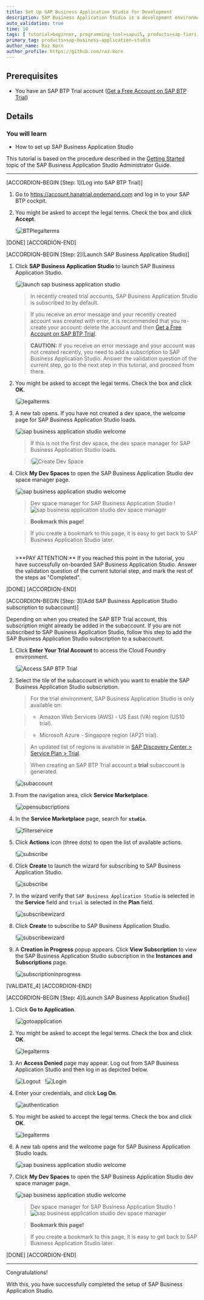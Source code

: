 ```yaml
---
title: Set Up SAP Business Application Studio for Development
description: SAP Business Application Studio is a development environment available on SAP Business Technology Platform. Before you can start developing using SAP Business Application Studio, administrators must perform the required onboarding steps that are described in this tutorial.
auto_validation: true
time: 10
tags: [ tutorial>beginner, programming-tool>sapui5, products>sap-fiori, products>sap-business-technology-platform, products>sap-workflow, software-product-function>sap-cloud-application-programming-model, topic>mobile, products>sap-mobile-cards, products>mobile-development-kit-client]
primary_tag: products>sap-business-application-studio
author_name: Raz Korn
author_profile: https://github.com/raz-korn
---
```


## Prerequisites
 - You have an SAP BTP Trial account ([Get a Free Account on SAP BTP Trial](hcp-create-trial-account))

## Details
### You will learn
  - How to set up SAP Business Application Studio

This tutorial is based on the procedure described in the [Getting Started](https://help.sap.com/viewer/9d1db9835307451daa8c930fbd9ab264/Cloud/en-US/19611ddbe82f4bf2b493283e0ed602e5.html) topic of the SAP Business Application Studio Administrator Guide.

---

[ACCORDION-BEGIN [Step: 1](Log into SAP BTP Trial)]

1. Go to <https://account.hanatrial.ondemand.com> and log in to your SAP BTP cockpit.

2. You might be asked to accept the legal terms. Check the box and click **Accept**.

    !![BTPlegalterms](BTP-Terms-.png)

[DONE]
[ACCORDION-END]

[ACCORDION-BEGIN [Step: 2](Launch SAP Business Application Studio)]

1. Click **SAP Business Application Studio** to launch SAP Business Application Studio.

    !![launch sap business application studio](BTP-Access-AppStudio-.png)

    >In recently created trial accounts, SAP Business Application Studio is subscribed to by default.

    >If you receive an error message and your recently created account was created with error, it is recommended that you re-create your account: delete the account and then [Get a Free Account on SAP BTP Trial](hcp-create-trial-account).

    >**CAUTION:** If you receive an error message and your account was not created recently, you need to add a subscription to SAP Business Application Studio. Answer the validation question of the current step, go to the next step in this tutorial, and proceed from there.

2. You might be asked to accept the legal terms. Check the box and click **OK**.

    !![legalterms](AppStudio-Terms-.png)

3. A new tab opens. If you have not created a dev space, the welcome page for SAP Business Application Studio loads.

    !![sap business application studio welcome](BAS-Welcome--.png)

    >If this is not the first dev space, the dev space manager for SAP Business Application Studio loads.

    >!![Create Dev Space](BAS-Dev-Space-Manager-Empty-.png)

4. Click **My Dev Spaces** to open the SAP Business Application Studio dev space manager page.

    !![sap business application studio welcome](BAS-Welcome-.png)

    >Dev space manager for SAP Business Application Studio
    >!![sap business application studio dev space manager](BAS-Dev-Space-Manager-Empty-.png)

    >**Bookmark this page!**

    >If you create a bookmark to this page, it is easy to get back to SAP Business Application Studio later.

    <br>
    >**PAY ATTENTION:** If you reached this point in the tutorial, you have successfully on-boarded SAP Business Application Studio. Answer the validation question of the current tutorial step, and mark the rest of the steps as "Completed".

[DONE]
[ACCORDION-END]

[ACCORDION-BEGIN [Step: 3](Add SAP Business Application Studio subscription to subaccount)]

Depending on when you created the SAP BTP Trial account, this subscription might already be added in the subaccount. If you are not subscribed to SAP Business Application Studio, follow this step to add the SAP Business Application Studio subscription to a subaccount.

1. Click **Enter Your Trial Account** to access the Cloud Foundry environment.

    !![Access SAP BTP Trial](BTP-Access-AppStudio--.png)

2. Select the tile of the subaccount in which you want to enable the SAP Business Application Studio subscription.

    >For the trial environment, SAP Business Application Studio is only available on:

    > - Amazon Web Services (AWS) - US East (VA) region (US10 trial).

    > - Microsoft Azure - Singapore region (AP21 trial).

    >An updated list of regions is available in [SAP Discovery Center > Service Plan > Trial](https://discovery-center.cloud.sap/#/serviceCatalog/business-application-studio?tab=service_plan&licenseModel=free).

    >When creating an SAP BTP Trial account a **trial** subaccount is generated.

    !![subaccount](Cockpit-Select-Subaccount-.png)

3. From the navigation area, click **Service Marketplace**.

    !![opensubscriptions](Cockpit-Navigate-to-Subscriptions-.png)

4. In the **Service Marketplace** page, search for **`studio`**.

    !![filterservice](Cockpit-Filter-and-Select-AppStudio-Subscription-.png)

5. Click **Actions** icon (three dots) to open the list of available actions.

    !![subscribe](Cockpit-Subscribe-.png)

6. Click **Create** to launch the wizard for subscribing to SAP Business Application Studio.

    !![subscribe](Cockpit-Subscribe-2-.png)

7. In the wizard verify that `SAP Business Application Studio` is selected in the **Service** field and `trial` is selected in the **Plan** field.

    !![subscribewizard](Cockpit-Create-Service-Wizard-.png)

8. Click **Create** to subscribe to SAP Business Application Studio.

    !![subscribewizard](Cockpit-Create-Service-Wizard--.png)

9. A **Creation in Progress** popup appears. Click **View Subscription** to view the SAP Business Application Studio subscription in the **Instances and Subscriptions** page.

    !![subscriptioninprogress](Cockpit-Subscription-in-Progress-.png)

[VALIDATE_4]
[ACCORDION-END]

[ACCORDION-BEGIN [Step: 4](Launch SAP Business Application Studio)]

1. Click **Go to Application**.

    !![gotoapplication](Cockpit-Go-to-Application-.png)

2. You might be asked to accept the legal terms. Check the box and click **OK**.

    !![legalterms](AppStudio-Terms-.png)

3. An **Access Denied** page may appear. Log out from SAP Business Application Studio and then log in as depicted below.

    !![Logout](AppStudio-Access-Denied-Logout-.png)
    &nbsp;
    !![Login](AppStudio-Access-Denied-Login-.png)

4. Enter your credentials, and click **Log On**.

    !![authentication](AppStudio-Authentication-.png)

5. You might be asked to accept the legal terms. Check the box and click **OK**.

    !![legalterms](AppStudio-Terms-.png)

6. A new tab opens and the welcome page for SAP Business Application Studio loads.

    !![sap business application studio welcome](BAS-Welcome--.png)

7. Click **My Dev Spaces** to open the SAP Business Application Studio dev space manager page.

    !![sap business application studio welcome](BAS-Welcome-.png)

    >Dev space manager for SAP Business Application Studio
    >!![sap business application studio dev space manager](BAS-Dev-Space-Manager-Empty-.png)

    >**Bookmark this page!**

    >If you create a bookmark to this page, it is easy to get back to SAP Business Application Studio later.

[DONE]
[ACCORDION-END]

---

Congratulations!

With this, you have successfully completed the setup of SAP Business Application Studio.
